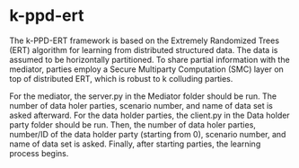 # k-ppd-ert

The k-PPD-ERT framework is based on the Extremely Randomized Trees (ERT) algorithm for learning from distributed structured data. The data is assumed to be horizontally partitioned. To share partial information with the mediator, parties employ a Secure Multiparty Computation (SMC) layer on top of distributed ERT, which is robust to k colluding parties.

For the mediator, the server.py in the Mediator folder should be run. The number of data holer parties, scenario number, and name of data set is asked afterward. For the data holder parties, the client.py in the Data holder party folder should be run. Then, the number of data holer parties, number/ID of the data holder party (starting from 0), scenario number, and name of data set is asked. Finally, after starting parties, the learning process begins.

